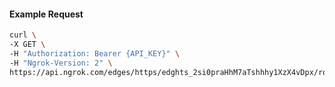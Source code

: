 <!-- Code generated for API Clients. DO NOT EDIT. -->

#### Example Request

```bash
curl \
-X GET \
-H "Authorization: Bearer {API_KEY}" \
-H "Ngrok-Version: 2" \
https://api.ngrok.com/edges/https/edghts_2si0praHhM7aTshhhy1XzX4vDpx/routes/edghtsrt_2si0ptEJ6NfbjR84JJ4gvEuRl1S/oauth
```
